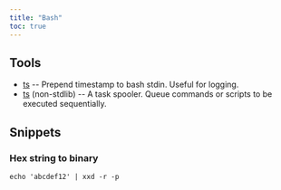 ```yaml
---
title: "Bash"
toc: true
---
```


## Tools

- [ts](https://linux.die.net/man/1/ts) -- Prepend timestamp to bash stdin.
  Useful for logging.
- [ts](https://manpages.ubuntu.com/manpages/xenial/man1/tsp.1.html)
  (non-stdlib) -- A task spooler. Queue commands or scripts to be executed
  sequentially.

## Snippets

### Hex string to binary

```
echo 'abcdef12' | xxd -r -p
```

